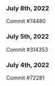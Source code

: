 ### July 8th, 2022

Commit #74480

### July 5th, 2022

Commit #314353


### July 4th, 2022

Commit #72281
